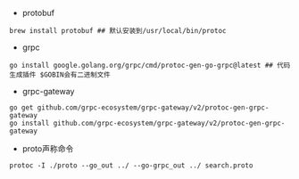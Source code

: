 * protobuf

```
brew install protobuf ## 默认安装到/usr/local/bin/protoc
```

* grpc

```
go install google.golang.org/grpc/cmd/protoc-gen-go-grpc@latest ## 代码生成插件 $GOBIN会有二进制文件
```

* grpc-gateway

```
go get github.com/grpc-ecosystem/grpc-gateway/v2/protoc-gen-grpc-gateway
go install github.com/grpc-ecosystem/grpc-gateway/v2/protoc-gen-grpc-gateway
```

* proto声称命令

```
protoc -I ./proto --go_out ../ --go-grpc_out ../ search.proto
```